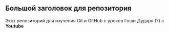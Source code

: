 ## Большой заголовок для репозитория
Этот репозиторий для изучения Git и GitHub с уроков Гоши Дударя (?) с **Youtube**
